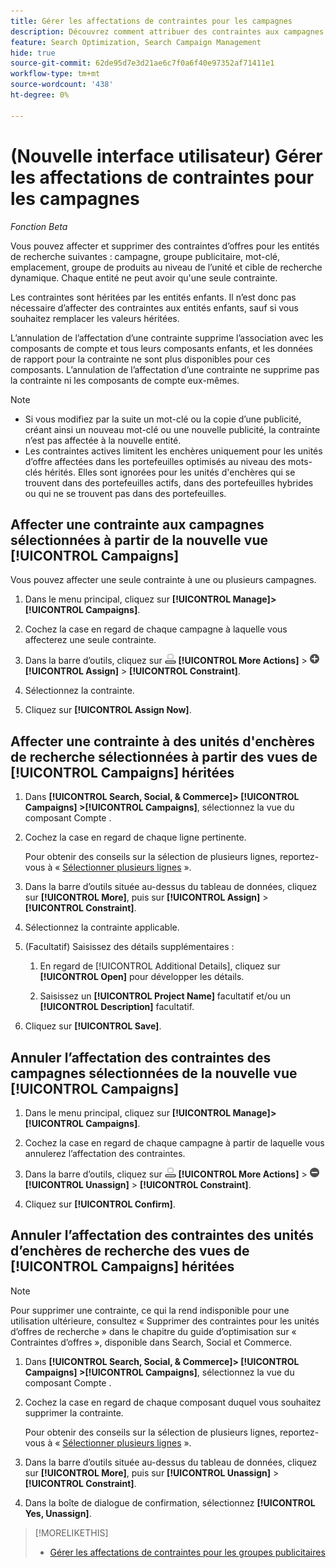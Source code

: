 ```yaml
---
title: Gérer les affectations de contraintes pour les campagnes
description: Découvrez comment attribuer des contraintes aux campagnes.
feature: Search Optimization, Search Campaign Management
hide: true
source-git-commit: 62de95d7e3d21ae6c7f0a6f40e97352af71411e1
workflow-type: tm+mt
source-wordcount: '438'
ht-degree: 0%

---
```


# (Nouvelle interface utilisateur) Gérer les affectations de contraintes pour les campagnes

*Fonction Beta*

Vous pouvez affecter et supprimer des contraintes d’offres pour les entités de recherche suivantes : campagne, groupe publicitaire, mot-clé, emplacement, groupe de produits au niveau de l’unité et cible de recherche dynamique. Chaque entité ne peut avoir qu&#39;une seule contrainte.

Les contraintes sont héritées par les entités enfants. Il n’est donc pas nécessaire d’affecter des contraintes aux entités enfants, sauf si vous souhaitez remplacer les valeurs héritées.

L’annulation de l’affectation d’une contrainte supprime l’association avec les composants de compte et tous leurs composants enfants, et les données de rapport pour la contrainte ne sont plus disponibles pour ces composants. L’annulation de l’affectation d’une contrainte ne supprime pas la contrainte ni les composants de compte eux-mêmes.

>[!NOTE]
>
>* Si vous modifiez par la suite un mot-clé ou la copie d’une publicité, créant ainsi un nouveau mot-clé ou une nouvelle publicité, la contrainte n’est pas affectée à la nouvelle entité.
>* Les contraintes actives limitent les enchères uniquement pour les unités d’offre affectées dans les portefeuilles optimisés au niveau des mots-clés hérités. Elles sont ignorées pour les unités d&#39;enchères qui se trouvent dans des portefeuilles actifs, dans des portefeuilles hybrides ou qui ne se trouvent pas dans des portefeuilles.

## Affecter une contrainte aux campagnes sélectionnées à partir de la nouvelle vue [!UICONTROL Campaigns]

Vous pouvez affecter une seule contrainte à une ou plusieurs campagnes.

1. Dans le menu principal, cliquez sur **[!UICONTROL Manage]>[!UICONTROL Campaigns]**.

1. Cochez la case en regard de chaque campagne à laquelle vous affecterez une seule contrainte.

1. Dans la barre d’outils, cliquez sur ![Plus d’actions](/help/search-social-commerce/assets/more-actions.png "Plus d’actions") **[!UICONTROL More Actions]** > ![Affecter](/help/search-social-commerce/assets/assign.png "Affecter") **[!UICONTROL Assign]** > **[!UICONTROL Constraint]**.

1. Sélectionnez la contrainte.

1. Cliquez sur **[!UICONTROL Assign Now]**.

## Affecter une contrainte à des unités d&#39;enchères de recherche sélectionnées à partir des vues de [!UICONTROL Campaigns] héritées

1. Dans **[!UICONTROL Search, Social, & Commerce]> [!UICONTROL Campaigns] >[!UICONTROL Campaigns]**, sélectionnez la vue du composant Compte .

1. Cochez la case en regard de chaque ligne pertinente.

   Pour obtenir des conseils sur la sélection de plusieurs lignes, reportez-vous à « [Sélectionner plusieurs lignes](/help/search-social-commerce/common-tasks/navigation-editing-selection/multiple-rows-select.md) ».

1. Dans la barre d’outils située au-dessus du tableau de données, cliquez sur **[!UICONTROL More]**, puis sur **[!UICONTROL Assign]** > **[!UICONTROL Constraint]**.

1. Sélectionnez la contrainte applicable.

1. (Facultatif) Saisissez des détails supplémentaires :

   1. En regard de [!UICONTROL Additional Details], cliquez sur **[!UICONTROL Open]** pour développer les détails.

   1. Saisissez un **[!UICONTROL Project Name]** facultatif et/ou un **[!UICONTROL Description]** facultatif.

1. Cliquez sur **[!UICONTROL Save]**.

## Annuler l’affectation des contraintes des campagnes sélectionnées de la nouvelle vue [!UICONTROL Campaigns]

1. Dans le menu principal, cliquez sur **[!UICONTROL Manage]>[!UICONTROL Campaigns]**.

1. Cochez la case en regard de chaque campagne à partir de laquelle vous annulerez l’affectation des contraintes.

1. Dans la barre d’outils, cliquez sur ![Plus d’actions](/help/search-social-commerce/assets/more-actions.png "Plus d’actions") **[!UICONTROL More Actions]** > ![Affecter](/help/search-social-commerce/assets/unassign.png "Annuler l’affectation") **[!UICONTROL Unassign]** > **[!UICONTROL Constraint]**.

1. Cliquez sur **[!UICONTROL Confirm]**.

## Annuler l’affectation des contraintes des unités d’enchères de recherche des vues de [!UICONTROL Campaigns] héritées

>[!NOTE]
>
>Pour supprimer une contrainte, ce qui la rend indisponible pour une utilisation ultérieure, consultez « Supprimer des contraintes pour les unités d’offres de recherche » dans le chapitre du guide d’optimisation sur « Contraintes d’offres », disponible dans Search, Social et Commerce.<!-- verify convention for referencing Optimization Guide here -->

1. Dans **[!UICONTROL Search, Social, & Commerce]> [!UICONTROL Campaigns] >[!UICONTROL Campaigns]**, sélectionnez la vue du composant Compte .

1. Cochez la case en regard de chaque composant duquel vous souhaitez supprimer la contrainte.

   Pour obtenir des conseils sur la sélection de plusieurs lignes, reportez-vous à « [Sélectionner plusieurs lignes](/help/search-social-commerce/common-tasks/navigation-editing-selection/multiple-rows-select.md) ».

1. Dans la barre d’outils située au-dessus du tableau de données, cliquez sur **[!UICONTROL More]**, puis sur **[!UICONTROL Unassign]** > **[!UICONTROL Constraint]**.

1. Dans la boîte de dialogue de confirmation, sélectionnez **[!UICONTROL Yes, Unassign]**.

>[!MORELIKETHIS]
>
>* [Gérer les affectations de contraintes pour les groupes publicitaires](/help/search-social-commerce/new-ui/manage/ad-groups/ad-group-constraint-assignments-manage.md)

